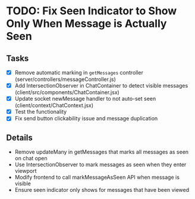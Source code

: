 # TODO: Fix Seen Indicator to Show Only When Message is Actually Seen

## Tasks
- [x] Remove automatic marking in `getMessages` controller (server/controllers/messageController.js)
- [x] Add IntersectionObserver in ChatContainer to detect visible messages (client/src/components/ChatContainer.jsx)
- [x] Update socket newMessage handler to not auto-set seen (client/context/ChatContext.jsx)
- [x] Test the functionality
- [x] Fix send button clickability issue and message duplication

## Details
- Remove updateMany in getMessages that marks all messages as seen on chat open
- Use IntersectionObserver to mark messages as seen when they enter viewport
- Modify frontend to call markMessageAsSeen API when message is visible
- Ensure seen indicator only shows for messages that have been viewed

